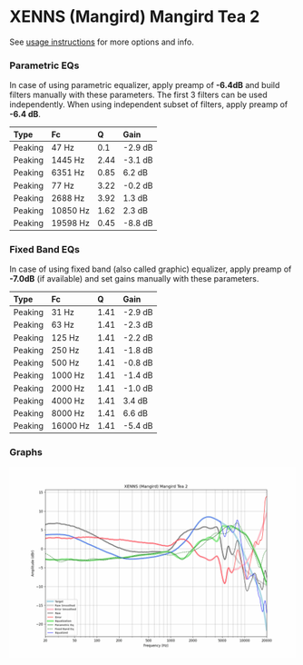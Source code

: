 # XENNS (Mangird) Mangird Tea 2
See [usage instructions](https://github.com/jaakkopasanen/AutoEq#usage) for more options and info.

### Parametric EQs
In case of using parametric equalizer, apply preamp of **-6.4dB** and build filters manually
with these parameters. The first 3 filters can be used independently.
When using independent subset of filters, apply preamp of **-6.4 dB**.

| Type    | Fc       |    Q | Gain    |
|:--------|:---------|:-----|:--------|
| Peaking | 47 Hz    | 0.1  | -2.9 dB |
| Peaking | 1445 Hz  | 2.44 | -3.1 dB |
| Peaking | 6351 Hz  | 0.85 | 6.2 dB  |
| Peaking | 77 Hz    | 3.22 | -0.2 dB |
| Peaking | 2688 Hz  | 3.92 | 1.3 dB  |
| Peaking | 10850 Hz | 1.62 | 2.3 dB  |
| Peaking | 19598 Hz | 0.45 | -8.8 dB |

### Fixed Band EQs
In case of using fixed band (also called graphic) equalizer, apply preamp of **-7.0dB**
(if available) and set gains manually with these parameters.

| Type    | Fc       |    Q | Gain    |
|:--------|:---------|:-----|:--------|
| Peaking | 31 Hz    | 1.41 | -2.9 dB |
| Peaking | 63 Hz    | 1.41 | -2.3 dB |
| Peaking | 125 Hz   | 1.41 | -2.2 dB |
| Peaking | 250 Hz   | 1.41 | -1.8 dB |
| Peaking | 500 Hz   | 1.41 | -0.8 dB |
| Peaking | 1000 Hz  | 1.41 | -1.4 dB |
| Peaking | 2000 Hz  | 1.41 | -1.0 dB |
| Peaking | 4000 Hz  | 1.41 | 3.4 dB  |
| Peaking | 8000 Hz  | 1.41 | 6.6 dB  |
| Peaking | 16000 Hz | 1.41 | -5.4 dB |

### Graphs
![](./XENNS%20(Mangird)%20Mangird%20Tea%202.png)